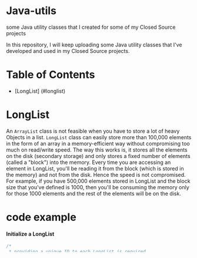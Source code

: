 # Java-utils
some Java utility classes that I created for some of my Closed Source projects

In this repository, I will keep uploading some Java utility classes that I've developed and used in my Closed Source projects.


# Table of Contents
- [LongList] (#longlist)

# LongList 
An `ArrayList` class is not feasible when you have to store a lot of heavy Objects in a list. `LongList` class can easily store more than 100,000 elements in the form of an array in a memory-efficient way without compromising too much on read/write speed. The way this works is, it stores all the elements on the disk (secondary storage) and only stores a fixed number of elements (called a "block") into the memory. Every time you are accessing an element in LongList, you'll be reading it from the block (which is stored in the memory) and not from the disk. Hence the speed is not compromised. For example, if you have 500,000 elements stored in LongList and the block size that you've defined is 1000, then you'll be consuming the memory only for those 1000 elements and the rest of the elements will be on the disk.

# code example
#### Initialize a LongList

```java
/*  
 * providing a unique ID to each LongList is required.  
 * Block size is optional. default block size is 500.  
 */  
//'Car' is a sample user-defined class
LongList<Car> carLongList = new LongList<>("car-list", 1000);

### Add an element to LongList
```java
carLongList.add(new Car());

 Initialize a LongList with an ArrayList

 ArrayList<Car> carArrayList = new ArrayList<>();
// Add elements to carArrayList
carLongList.initialize(carArrayList);

Access elements from LongList

for (int i = 0; i < carLongList.size(); i++) { 	
    System.out.println(carLongList.get(i));  
}
Data stored in LongList is persistent. To clear the data from a LongList
    carLongList.clear();
    This can also be done like this:
    LongList.clear("car-list");
You can choose where you want LongList to store the data on disk. You can provide the path like this:
// getCacheDir() gives you the cache directory in Android
LongList.storageRootDir = getCacheDir().toString();
The current working directory is the default path where the LongList will store the data.
